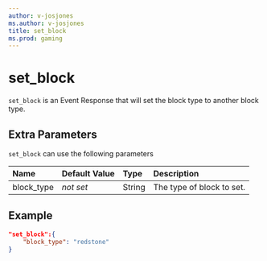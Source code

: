 ```yaml
---
author: v-josjones
ms.author: v-josjones
title: set_block
ms.prod: gaming
---
```


# set_block

`set_block` is an Event Response that will set the block type to another block type.

## Extra Parameters

`set_block` can use the following parameters

|Name |Default Value  |Type  |Description  |
|:----------|:----------|:----------|:----------|
|block_type|*not set* |String| The type of block to set. |

## Example

```json
"set_block":{
    "block_type": "redstone"
}
```
